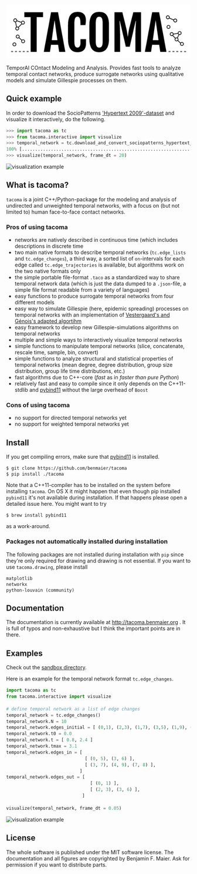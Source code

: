 ![logo](logo/new_logo_grey.png)

TemporAl COntact Modeling and Analysis. Provides fast tools to analyze temporal contact networks, 
produce surrogate networks using qualitative models and simulate Gillespie processes on them.

## Quick example

In order to download the SocioPatterns 
['Hypertext 2009'-dataset](http://www.sociopatterns.org/datasets/hypertext-2009-dynamic-contact-network/) 
and visualize it interactively, do the following.

```python
>>> import tacoma as tc
>>> from tacoma.interactive import visualize
>>> temporal_network = tc.download_and_convert_sociopatterns_hypertext_2009()
100% [..............................................................................] 67463 / 67463
>>> visualize(temporal_network, frame_dt = 20)
```

![visualization example](https://github.com/benmaier/tacoma/raw/master/img/ht09_extensive_example.gif)

## What is tacoma?

`tacoma` is a joint C++/Python-package for the modeling and analysis of undirected and 
unweighted temporal networks, with a focus on (but not limited to) human face-to-face contact networks.

### Pros of using tacoma

* networks are natively described in continuous time (which includes descriptions in discrete time
* two main native formats to describe temporal networks (`tc.edge_lists` and `tc.edge_changes`),
  a third way, a sorted list of `on`-intervals for each edge called `tc.edge_trajectories` is
  available, but algorithms work on the two native formats only
* the simple portable file-format `.taco` as a standardized way to share temporal network data
  (which is just the data dumped to a `.json`-file, a simple file format readable from a
  variety of languages)
* easy functions to produce surrogate temporal networks from four different models
* easy way to simulate Gillespie (here, epidemic spreading) processes on temporal networks
  with an implementation of [Vestergaard's and Génois's adapted algortihm](https://journals.plos.org/ploscompbiol/article?id=10.1371/journal.pcbi.1004579)
* easy framework to develop new Gillespie-simulations algorithms on temporal networks
* multiple and simple ways to interactively visualize temporal networks
* simple functions to manipulate temporal networks (slice, concatenate, rescale time, sample, bin, convert)
* simple functions to analyze structural and statistical properties of temporal networks
  (mean degree, degree distribution, group size distribution, group life time distributions, etc.)
* fast algorithms due to C++-core (_fast_ as in _faster than pure Python_)
* relatively fast and easy to compile since it only depends on the C++11-stdlib 
  and [pybind11](https://github.com/pybind/pybind11) without the large overhead of `Boost`

### Cons of using tacoma

* no support for directed temporal networks yet
* no support for weighted temporal networks yet

## Install

If you get compiling errors, make sure that [pybind11](https://github.com/pybind/pybind11) is installed.

    $ git clone https://github.com/benmaier/tacoma
    $ pip install ./tacoma

Note that a C++11-compiler has to be installed on the system before installing `tacoma`. On OS X
it might happen that even though pip installed `pybind11` it's not available during installation.
If that happens please open a detailed issue here. You might want to try 
    
    $ brew install pybind11

as a work-around.

### Packages not automatically installed during installation

The following packages are not installed during installation with `pip` since they're only required
for drawing and drawing is not essential. If you want to use `tacoma.drawing`, please install

    matplotlib
    networkx
    python-louvain (community)

## Documentation

The documentation is currently available at http://tacoma.benmaier.org . It is full of
typos and non-exhaustive but I think the important points are in there.


## Examples

Check out the [sandbox directory](https://github.com/benmaier/tacoma/tree/master/sandbox]).

Here is an example for the temporal network format `tc.edge_changes`.

```python
import tacoma as tc
from tacoma.interactive import visualize

# define temporal network as a list of edge changes
temporal_network = tc.edge_changes()
temporal_network.N = 10
temporal_network.edges_initial = [ (0,1), (2,3), (1,7), (3,5), (1,9), (7,2) ]
temporal_network.t0 = 0.0
temporal_network.t = [ 0.8, 2.4 ]
temporal_network.tmax = 3.1
temporal_network.edges_in = [ 
                              [ (0, 5), (3, 6) ], 
                              [ (3, 7), (4, 9), (7, 8) ],
                            ]
temporal_network.edges_out = [ 
                                [ (0, 1) ],
                                [ (2, 3), (3, 6) ],
                             ]

visualize(temporal_network, frame_dt = 0.05)
```

![visualization example](https://github.com/benmaier/tacoma/raw/master/img/tacoma_example.gif)

## License

The whole software is published under the MIT software license. The documentation and all figures are copyrighted by Benjamin F. Maier. Ask for permission if you want to distribute parts.
